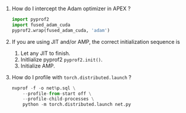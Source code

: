 1. How do I intercept the Adam optimizer in APEX ?

	```python
	import pyprof2
	import fused_adam_cuda
	pyprof2.wrap(fused_adam_cuda, 'adam')
	```

2. If you are using JIT and/or AMP, the correct initialization sequence is
	1. Let any JIT to finish.
	2. Initlialize pyprof2 `pyprof2.init()`.
	3. Initialize AMP.

3. How do I profile with `torch.distributed.launch` ?

	```python
	nvprof -f -o net%p.sql \
		--profile-from-start off \
		--profile-child-processes \
		python -m torch.distributed.launch net.py
	```
